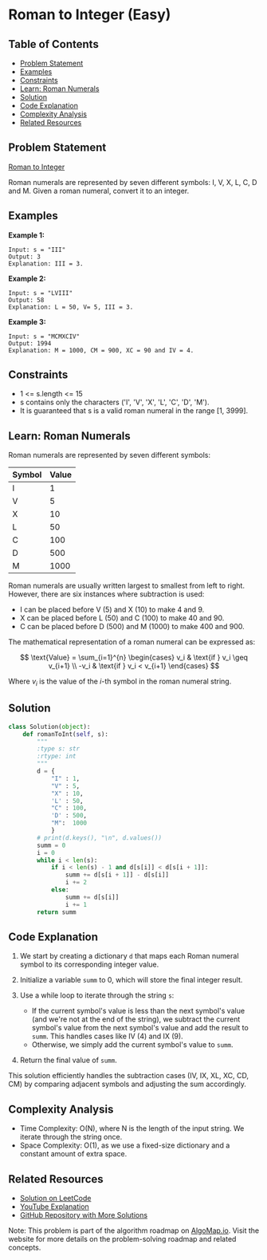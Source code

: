 # Roman to Integer (Easy)

## Table of Contents

- [Problem Statement](#problem-statement)
- [Examples](#examples)
- [Constraints](#constraints)
- [Learn: Roman Numerals](#learn-roman-numerals)
- [Solution](#solution)
- [Code Explanation](#code-explanation)
- [Complexity Analysis](#complexity-analysis)
- [Related Resources](#related-resources)

## Problem Statement

[Roman to Integer](https://leetcode.com/problems/roman-to-integer/)

Roman numerals are represented by seven different symbols: I, V, X, L, C, D and M. Given a roman numeral, convert it to an integer.

## Examples

**Example 1:**
```
Input: s = "III"
Output: 3
Explanation: III = 3.
```

**Example 2:**
```
Input: s = "LVIII"
Output: 58
Explanation: L = 50, V= 5, III = 3.
```

**Example 3:**
```
Input: s = "MCMXCIV"
Output: 1994
Explanation: M = 1000, CM = 900, XC = 90 and IV = 4.
```

## Constraints

- 1 <= s.length <= 15
- s contains only the characters ('I', 'V', 'X', 'L', 'C', 'D', 'M').
- It is guaranteed that s is a valid roman numeral in the range [1, 3999].

## Learn: Roman Numerals

Roman numerals are represented by seven different symbols:

| Symbol | Value |
|--------|-------|
| I      | 1     |
| V      | 5     |
| X      | 10    |
| L      | 50    |
| C      | 100   |
| D      | 500   |
| M      | 1000  |

Roman numerals are usually written largest to smallest from left to right. However, there are six instances where subtraction is used:

- I can be placed before V (5) and X (10) to make 4 and 9. 
- X can be placed before L (50) and C (100) to make 40 and 90. 
- C can be placed before D (500) and M (1000) to make 400 and 900.

The mathematical representation of a roman numeral can be expressed as:

$$
\text{Value} = \sum_{i=1}^{n} \begin{cases} 
v_i & \text{if } v_i \geq v_{i+1} \\
-v_i & \text{if } v_i < v_{i+1}
\end{cases}
$$

Where $v_i$ is the value of the $i$-th symbol in the roman numeral string.

## Solution

```python
class Solution(object):
    def romanToInt(self, s):
        """
        :type s: str
        :rtype: int
        """
        d = {
            "I" : 1,
            "V" : 5,
            "X" : 10,
            'L' : 50,
            "C" : 100,
            'D' : 500,
            "M":  1000
            }
        # print(d.keys(), "\n", d.values())
        summ = 0
        i = 0
        while i < len(s):
            if i < len(s) - 1 and d[s[i]] < d[s[i + 1]]:
                summ += d[s[i + 1]] - d[s[i]]
                i += 2
            else:
                summ += d[s[i]]
                i += 1
        return summ
```

## Code Explanation

1. We start by creating a dictionary `d` that maps each Roman numeral symbol to its corresponding integer value.

2. Initialize a variable `summ` to 0, which will store the final integer result.

3. Use a while loop to iterate through the string `s`:
   - If the current symbol's value is less than the next symbol's value (and we're not at the end of the string), we subtract the current symbol's value from the next symbol's value and add the result to `summ`. This handles cases like IV (4) and IX (9).
   - Otherwise, we simply add the current symbol's value to `summ`.

4. Return the final value of `summ`.

This solution efficiently handles the subtraction cases (IV, IX, XL, XC, CD, CM) by comparing adjacent symbols and adjusting the sum accordingly.

## Complexity Analysis

- Time Complexity: O(N), where N is the length of the input string. We iterate through the string once.
- Space Complexity: O(1), as we use a fixed-size dictionary and a constant amount of extra space.

## Related Resources

- [Solution on LeetCode](https://leetcode.com/problems/roman-to-integer/submissions/1356676550/)
- [YouTube Explanation](https://www.youtube.com/watch?v=JlVOzbOJiv0)
- [GitHub Repository with More Solutions](https://github.com/gahogg/Leetcode-Solutions/blob/main/Is%20Subsequence%20-%20Leetcode%20392)

Note: This problem is part of the algorithm roadmap on [AlgoMap.io](https://algomap.io). Visit the website for more details on the problem-solving roadmap and related concepts.
